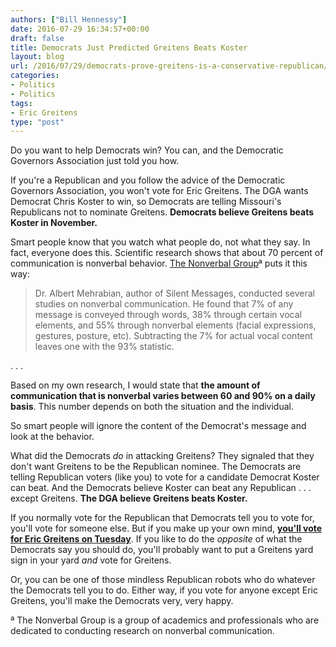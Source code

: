 ```yaml
---
authors: ["Bill Hennessy"]
date: 2016-07-29 16:34:57+00:00
draft: false
title: Democrats Just Predicted Greitens Beats Koster
layout: blog
url: /2016/07/29/democrats-prove-greitens-is-a-conservative-republican/
categories:
- Politics
- Politics
tags:
- Eric Greitens
type: "post"
---
```


Do you want to help Democrats win? You can, and the Democratic Governors Association just told you how.

If you're a Republican and you follow the advice of the Democratic Governors Association, you won't vote for Eric Greitens. The DGA wants Democrat Chris Koster to win, so Democrats are telling Missouri's Republicans not to nominate Greitens. **Democrats believe Greitens beats Koster in November.**

Smart people know that you watch what people do, not what they say. In fact, everyone does this. Scientific research shows that about 70 percent of communication is nonverbal behavior. [The Nonverbal Group](https://www.nonverbalgroup.com/2011/08/how-much-of-communication-is-really-nonverbal)ª puts it this way:



> Dr. Albert Mehrabian, author of Silent Messages, conducted several studies on nonverbal communication. He found that 7% of any message is conveyed through words, 38% through certain vocal elements, and 55% through nonverbal elements (facial expressions, gestures, posture, etc). Subtracting the 7% for actual vocal content leaves one with the 93% statistic.

. . .

Based on my own research, I would state that **the amount of communication that is nonverbal varies between 60 and 90% on a daily basis**. This number depends on both the situation and the individual.



So smart people will ignore the content of the Democrat's message and look at the behavior.

What did the Democrats _do_ in attacking Greitens? They signaled that they don't want Greitens to be the Republican nominee. The Democrats are telling Republican voters (like you) to vote for a candidate Democrat Koster can beat. And the Democrats believe Koster can beat any Republican . . . except Greitens. **The DGA believe Greitens beats Koster.**

If you normally vote for the Republican that Democrats tell you to vote for, you'll vote for someone else. But if you make up your own mind, [**you'll vote for Eric Greitens on Tuesday**](https://ericgreitens.com/2016/07/29/breaking-eric-greitens-condemns-democrat-meddling-in-gop-primary-outside-of-mo-democratic-party-headquarters/). If you like to do the _opposite_ of what the Democrats say you should do, you'll probably want to put a Greitens yard sign in your yard _and_ vote for Greitens.

Or, you can be one of those mindless Republican robots who do whatever the Democrats tell you to do. Either way, if you vote for anyone except Eric Greitens, you'll make the Democrats very, very happy.

ª The Nonverbal Group is a group of academics and professionals who are dedicated to conducting research on nonverbal communication.
